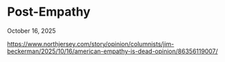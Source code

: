 # Post-Empathy

October 16, 2025     

https://www.northjersey.com/story/opinion/columnists/jim-beckerman/2025/10/16/american-empathy-is-dead-opinion/86356119007/

